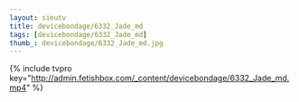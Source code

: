 ```yaml
--- 
layout: sieutv
title: devicebondage/6332_Jade_md
tags: [devicebondage/6332_Jade_md]
thumb_: devicebondage/6332_Jade_md.jpg
---
```

{% include tvpro key="http://admin.fetishbox.com/_content/devicebondage/6332_Jade_md.mp4" %} 
